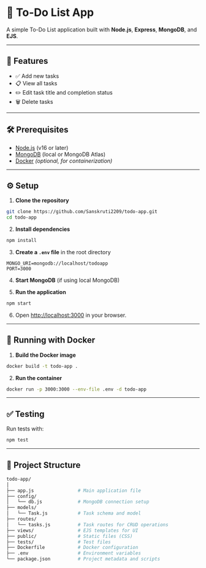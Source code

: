 
# 📝 To-Do List App

A simple To-Do List application built with **Node.js**, **Express**, **MongoDB**, and **EJS**.

---

## 🚀 Features

- ✅ Add new tasks  
- 📋 View all tasks  
- ✏️ Edit task title and completion status  
- 🗑️ Delete tasks  

---

## 🛠️ Prerequisites

- [Node.js](https://nodejs.org/) (v16 or later)  
- [MongoDB](https://www.mongodb.com/) (local or MongoDB Atlas)  
- [Docker](https://www.docker.com/) *(optional, for containerization)*  

---

## ⚙️ Setup

1. **Clone the repository**  
```bash
git clone https://github.com/Sanskruti2209/todo-app.git
cd todo-app
```

2. **Install dependencies**  
```bash
npm install
```

3. **Create a `.env` file** in the root directory  
```env
MONGO_URI=mongodb://localhost/todoapp
PORT=3000
```

4. **Start MongoDB** (if using local MongoDB)

5. **Run the application**  
```bash
npm start
```

6. Open [http://localhost:3000](http://localhost:3000) in your browser.

---

## 🐳 Running with Docker

1. **Build the Docker image**  
```bash
docker build -t todo-app .
```

2. **Run the container**  
```bash
docker run -p 3000:3000 --env-file .env -d todo-app
```

---

## ✅ Testing

Run tests with:

```bash
npm test
```

---

## 📁 Project Structure

```bash
todo-app/
│
├── app.js                # Main application file
├── config/
│   └── db.js             # MongoDB connection setup
├── models/
│   └── Task.js           # Task schema and model
├── routes/
│   └── tasks.js          # Task routes for CRUD operations
├── views/                # EJS templates for UI
├── public/               # Static files (CSS)
├── tests/                # Test files
├── Dockerfile            # Docker configuration
├── .env                  # Environment variables
└── package.json          # Project metadata and scripts
```

<!-- hello world1 -->

